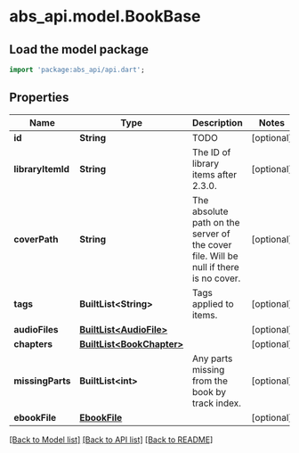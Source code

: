# abs_api.model.BookBase

## Load the model package
```dart
import 'package:abs_api/api.dart';
```

## Properties
Name | Type | Description | Notes
------------ | ------------- | ------------- | -------------
**id** | **String** | TODO | [optional] 
**libraryItemId** | **String** | The ID of library items after 2.3.0. | [optional] 
**coverPath** | **String** | The absolute path on the server of the cover file. Will be null if there is no cover. | [optional] 
**tags** | **BuiltList&lt;String&gt;** | Tags applied to items. | [optional] 
**audioFiles** | [**BuiltList&lt;AudioFile&gt;**](AudioFile.md) |  | [optional] 
**chapters** | [**BuiltList&lt;BookChapter&gt;**](BookChapter.md) |  | [optional] 
**missingParts** | **BuiltList&lt;int&gt;** | Any parts missing from the book by track index. | [optional] 
**ebookFile** | [**EbookFile**](EbookFile.md) |  | [optional] 

[[Back to Model list]](../README.md#documentation-for-models) [[Back to API list]](../README.md#documentation-for-api-endpoints) [[Back to README]](../README.md)


